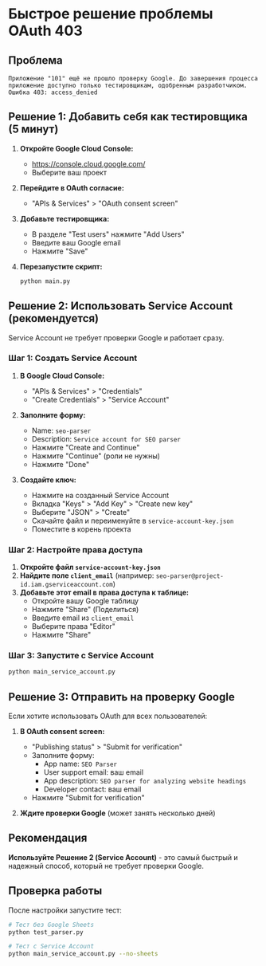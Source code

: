 # Быстрое решение проблемы OAuth 403

## Проблема
```
Приложение "101" ещё не прошло проверку Google. До завершения процесса приложение доступно только тестировщикам, одобренным разработчиком.
Ошибка 403: access_denied
```

## Решение 1: Добавить себя как тестировщика (5 минут)

1. **Откройте Google Cloud Console:**
   - https://console.cloud.google.com/
   - Выберите ваш проект

2. **Перейдите в OAuth согласие:**
   - "APIs & Services" > "OAuth consent screen"

3. **Добавьте тестировщика:**
   - В разделе "Test users" нажмите "Add Users"
   - Введите ваш Google email
   - Нажмите "Save"

4. **Перезапустите скрипт:**
   ```bash
   python main.py
   ```

## Решение 2: Использовать Service Account (рекомендуется)

Service Account не требует проверки Google и работает сразу.

### Шаг 1: Создать Service Account

1. **В Google Cloud Console:**
   - "APIs & Services" > "Credentials"
   - "Create Credentials" > "Service Account"

2. **Заполните форму:**
   - Name: `seo-parser`
   - Description: `Service account for SEO parser`
   - Нажмите "Create and Continue"
   - Нажмите "Continue" (роли не нужны)
   - Нажмите "Done"

3. **Создайте ключ:**
   - Нажмите на созданный Service Account
   - Вкладка "Keys" > "Add Key" > "Create new key"
   - Выберите "JSON" > "Create"
   - Скачайте файл и переименуйте в `service-account-key.json`
   - Поместите в корень проекта

### Шаг 2: Настройте права доступа

1. **Откройте файл `service-account-key.json`**
2. **Найдите поле `client_email`** (например: `seo-parser@project-id.iam.gserviceaccount.com`)
3. **Добавьте этот email в права доступа к таблице:**
   - Откройте вашу Google таблицу
   - Нажмите "Share" (Поделиться)
   - Введите email из `client_email`
   - Выберите права "Editor"
   - Нажмите "Share"

### Шаг 3: Запустите с Service Account

```bash
python main_service_account.py
```

## Решение 3: Отправить на проверку Google

Если хотите использовать OAuth для всех пользователей:

1. **В OAuth consent screen:**
   - "Publishing status" > "Submit for verification"
   - Заполните форму:
     - App name: `SEO Parser`
     - User support email: ваш email
     - App description: `SEO parser for analyzing website headings`
     - Developer contact: ваш email
   - Нажмите "Submit for verification"

2. **Ждите проверки Google** (может занять несколько дней)

## Рекомендация

**Используйте Решение 2 (Service Account)** - это самый быстрый и надежный способ, который не требует проверки Google.

## Проверка работы

После настройки запустите тест:

```bash
# Тест без Google Sheets
python test_parser.py

# Тест с Service Account
python main_service_account.py --no-sheets
```